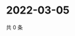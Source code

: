 # 2022-03-05

共 0 条

<!-- BEGIN WEIBO -->
<!-- 最后更新时间 Sat Mar 05 2022 05:09:02 GMT+0800 (China Standard Time) -->

<!-- END WEIBO -->
